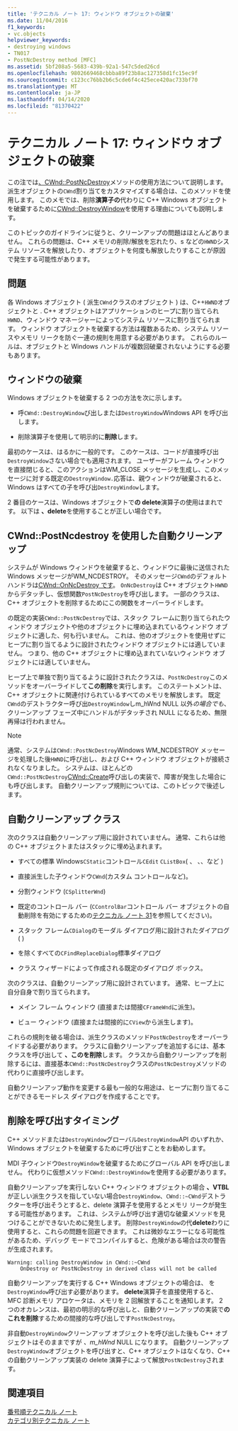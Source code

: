 ```yaml
---
title: 'テクニカル ノート 17: ウィンドウ オブジェクトの破棄'
ms.date: 11/04/2016
f1_keywords:
- vc.objects
helpviewer_keywords:
- destroying windows
- TN017
- PostNcDestroy method [MFC]
ms.assetid: 5bf208a5-5683-439b-92a1-547c5ded26cd
ms.openlocfilehash: 9802669468cbbba89f23b8ac127358d1fc15ec9f
ms.sourcegitcommit: c123cc76bb2b6c5cde6f4c425ece420ac733bf70
ms.translationtype: MT
ms.contentlocale: ja-JP
ms.lasthandoff: 04/14/2020
ms.locfileid: "81370422"
---
```

# <a name="tn017-destroying-window-objects"></a>テクニカル ノート 17: ウィンドウ オブジェクトの破棄

この注では[、CWnd::PostNcDestroy](../mfc/reference/cwnd-class.md#postncdestroy)メソッドの使用方法について説明します。 派生オブジェクトの`CWnd`割り当てをカスタマイズする場合は、このメソッドを使用します。 このメモでは、削除**演算子の**代わりに C++ Windows オブジェクトを破棄するために[CWnd::DestroyWindow](../mfc/reference/cwnd-class.md#destroywindow)を使用する理由についても説明します。

このトピックのガイドラインに従うと、クリーンアップの問題はほとんどありません。 これらの問題は、C++ メモリの削除/解放を忘れたり、s などの`HWND`システム リソースを解放したり、オブジェクトを何度も解放したりすることが原因で発生する可能性があります。

## <a name="the-problem"></a>問題

各 Windows オブジェクト ( 派生`CWnd`クラスのオブジェクト ) は、C++`HWND`オブジェクトと . C++ オブジェクトはアプリケーションのヒープに割り当てられ`HWND`、ウィンドウ マネージャーによってシステム リソースに割り当てられます。 ウィンドウ オブジェクトを破棄する方法は複数あるため、システム リソースやメモリ リークを防ぐ一連の規則を用意する必要があります。 これらのルールは、オブジェクトと Windows ハンドルが複数回破棄されないようにする必要もあります。

## <a name="destroying-windows"></a>ウィンドウの破棄

Windows オブジェクトを破棄する 2 つの方法を次に示します。

- 呼`CWnd::DestroyWindow`び出しまたは`DestroyWindow`Windows API を呼び出します。

- 削除演算子を使用して明示的に**削除**します。

最初のケースは、はるかに一般的です。 このケースは、コードが直接呼び出`DestroyWindow`さない場合でも適用されます。 ユーザーがフレーム ウィンドウを直接閉じると、このアクションはWM_CLOSE メッセージを生成し、このメッセージに対する既定の`DestroyWindow.`応答は、親ウィンドウが破棄されると、Windows はすべての子を呼び出`DestroyWindow`します。

2 番目のケースは、Windows オブジェクトで**の delete**演算子の使用はまれです。 以下は **、delete**を使用することが正しい場合です。

## <a name="auto-cleanup-with-cwndpostncdestroy"></a>CWnd::PostNcdestroy を使用した自動クリーンアップ

システムが Windows ウィンドウを破棄すると、ウィンドウに最後に送信された Windows メッセージがWM_NCDESTROY。 そのメッセージ`CWnd`のデフォルトハンドラは[CWnd::OnNcDestroy です](../mfc/reference/cwnd-class.md#onncdestroy)。 `OnNcDestroy`は C++ オブジェクト`HWND`からデタッチし、仮想関数`PostNcDestroy`を呼び出します。 一部のクラスは、C++ オブジェクトを削除するためにこの関数をオーバーライドします。

の既定の実装`CWnd::PostNcDestroy`では、スタック フレームに割り当てられたウィンドウ オブジェクトや他のオブジェクトに埋め込まれているウィンドウ オブジェクトに適した、何も行いません。 これは、他のオブジェクトを使用せずにヒープに割り当てるように設計されたウィンドウ オブジェクトには適していません。 つまり、他の C++ オブジェクトに埋め込まれていないウィンドウ オブジェクトには適していません。

ヒープ上で単独で割り当てるように設計されたクラスは、`PostNcDestroy`このメソッドをオーバーライドして**この削除**を実行します。 このステートメントは、C++ オブジェクトに関連付けられているすべてのメモリを解放します。 既定`CWnd`のデストラクター呼び出`DestroyWindow`しm_hWnd NULL 以外*の場合でも*、クリーンアップ フェーズ中にハンドルがデタッチされ NULL になるため、無限再帰は行われません。

> [!NOTE]
> 通常、システムは`CWnd::PostNcDestroy`Windows WM_NCDESTROY メッセージを処理した後`HWND`に呼び出し、および C++ ウィンドウ オブジェクトが接続されなくなりました。 システムは、ほとんどの`CWnd::PostNcDestroy`[CWnd::Create](../mfc/reference/cwnd-class.md#create)呼び出しの実装で、障害が発生した場合にも呼び出します。 自動クリーンアップ規則については、このトピックで後述します。

## <a name="auto-cleanup-classes"></a>自動クリーンアップ クラス

次のクラスは自動クリーンアップ用に設計されていません。 通常、これらは他の C++ オブジェクトまたはスタックに埋め込まれます。

- すべての標準 Windows`CStatic`コントロール`CEdit` `CListBox`( 、 、、など )

- 直接派生した子ウィンドウ`CWnd`(カスタム コントロールなど)。

- 分割ウィンドウ (`CSplitterWnd`)

- 既定のコントロール バー (`CControlBar`コントロール バー オブジェクトの自動削除を有効にするための[テクニカル ノート 31](../mfc/tn031-control-bars.md)を参照してください)。

- スタック フレーム`CDialog`のモーダル ダイアログ用に設計されたダイアログ ( )

- を除くすべての`CFindReplaceDialog`標準ダイアログ

- クラス ウィザードによって作成される既定のダイアログ ボックス。

次のクラスは、自動クリーンアップ用に設計されています。 通常、ヒープ上に自分自身で割り当てられます。

- メイン フレーム ウィンドウ (直接または間接`CFrameWnd`に派生)。

- ビュー ウィンドウ (直接または間接的に`CView`から派生します)。

これらの規則を破る場合は、派生クラスのメソッド`PostNcDestroy`をオーバーライドする必要があります。 クラスに自動クリーンアップを追加するには、基本クラスを呼び出して **、このを削除**します。 クラスから自動クリーンアップを削除するには、直接基本`CWnd::PostNcDestroy`クラスの`PostNcDestroy`メソッドの代わりに直接呼び出します。

自動クリーンアップ動作を変更する最も一般的な用途は、ヒープに割り当てることができるモードレス ダイアログを作成することです。

## <a name="when-to-call-delete"></a>削除を呼び出すタイミング

C++ メソッドまたは`DestroyWindow`グローバル`DestroyWindow`API のいずれか、Windows オブジェクトを破棄するために呼び出すことをお勧めします。

MDI 子ウィンドウ`DestroyWindow`を破棄するためにグローバル API を呼び出しません。 代わりに仮想メソッド`CWnd::DestroyWindow`を使用する必要があります。

自動クリーンアップを実行しない C++ ウィンドウ オブジェクトの場合 **、VTBL**が正しい派生クラスを指していない場合`DestroyWindow`、`CWnd::~CWnd`デストラクターを呼び出そうとすると、delete 演算子を使用するとメモリ リークが発生する可能性があります。 これは、システムが呼び出す適切な破棄メソッドを見つけることができないために発生します。 削除`DestroyWindow`の代**delete**わりに使用すると、これらの問題を回避できます。 これは微妙なエラーになる可能性があるため、デバッグ モードでコンパイルすると、危険がある場合は次の警告が生成されます。

```
Warning: calling DestroyWindow in CWnd::~CWnd
    OnDestroy or PostNcDestroy in derived class will not be called
```

自動クリーンアップを実行する C++ Windows オブジェクトの場合は、 を`DestroyWindow`呼び出す必要があります。 **delete**演算子を直接使用すると、MFC 診断メモリ アロケータは、メモリを 2 回解放することを通知します。 2 つのオカレンスは、最初の明示的な呼び出しと、自動クリーンアップの実装で**のこれを削除**するための間接的な呼び出しです`PostNcDestroy`。

非自動`DestroyWindow`クリーンアップ オブジェクトを呼び出した後も C++ オブジェクトはそのままですが *、m_hWnd* NULL になります。 自動クリーンアップ`DestroyWindow`オブジェクトを呼び出すと、C++ オブジェクトはなくなり、C++ の自動クリーンアップ実装の delete 演算子によって解放`PostNcDestroy`されます。

## <a name="see-also"></a>関連項目

[番号順テクニカル ノート](../mfc/technical-notes-by-number.md)<br/>
[カテゴリ別テクニカル ノート](../mfc/technical-notes-by-category.md)

